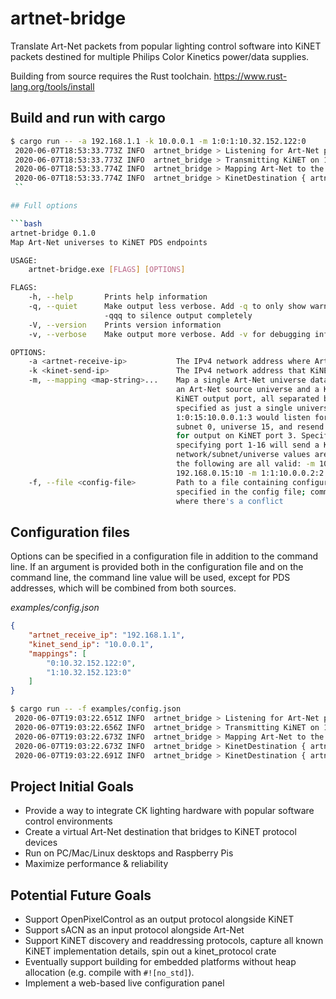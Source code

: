 # artnet-bridge

Translate Art-Net packets from popular lighting control software into KiNET packets destined for multiple Philips Color Kinetics power/data supplies.

Building from source requires the Rust toolchain. https://www.rust-lang.org/tools/install

## Build and run with cargo

```bash
$ cargo run -- -a 192.168.1.1 -k 10.0.0.1 -m 1:0:1:10.32.152.122:0
 2020-06-07T18:53:33.773Z INFO  artnet_bridge > Listening for Art-Net packets on 192.168.1.1
 2020-06-07T18:53:33.773Z INFO  artnet_bridge > Transmitting KiNET on 10.0.0.1
 2020-06-07T18:53:33.774Z INFO  artnet_bridge > Mapping Art-Net to the following KiNET destinations:
 2020-06-07T18:53:33.774Z INFO  artnet_bridge > KinetDestination { artnet_network: 1, artnet_subnet: 0, artnet_universe: 1, kinet_address: "10.32.152.122", kinet_socket_addr: V4(10.32.152.122:6038), kinet_universe: 0 }
 ``

## Full options

```bash
artnet-bridge 0.1.0
Map Art-Net universes to KiNET PDS endpoints

USAGE:
    artnet-bridge.exe [FLAGS] [OPTIONS]

FLAGS:
    -h, --help       Prints help information
    -q, --quiet      Make output less verbose. Add -q to only show warnings and errors, -qq to only show errors, and
                     -qqq to silence output completely
    -V, --version    Prints version information
    -v, --verbose    Make output more verbose. Add -v for debugging info, add -vv for even more detailed message tracing

OPTIONS:
    -a <artnet-receive-ip>           The IPv4 network address where Art-Net packets will be received
    -k <kinet-send-ip>               The IPv4 network address that KiNET packets should be sent from
    -m, --mapping <map-string>...    Map a single Art-Net universe data to a KiNET destination. Each map-string contains
                                     an Art-Net source universe and a KiNET destination IPv4 address, with optional
                                     KiNET output port, all separated by colons. Art-Net source universes can be
                                     specified as just a single universe value, or as a network, subnet, and universe.
                                     1:0:15:10.0.0.1:3 would listen for Art-Net output commands destined for network 1,
                                     subnet 0, universe 15, and resend that output data to the KiNET PDS at 10.0.0.1,
                                     for output on KiNET port 3. Specifying no port, or 0, will send a KiNET v1 message;
                                     specifying port 1-16 will send a KiNET v2 PORTOUT message. If any
                                     network/subnet/universe values are not provided, they will be assumed to be 0, so
                                     the following are all valid: -m 10.0.0.4 -m 3:192.168.10.100 -m 1:4:13:10.0.1.4 -m
                                     192.168.0.15:10 -m 1:1:10.0.0.2:2
    -f, --file <config-file>         Path to a file containing configuration options. All command-line options can be
                                     specified in the config file; command-line options will override options in file
                                     where there's a conflict
```

## Configuration files

Options can be specified in a configuration file in addition to the command line. If an argument is provided both in 
the configuration file and on the command line, the command line value will be used, except for PDS addresses, which
will be combined from both sources.

*examples/config.json*

```json
{
    "artnet_receive_ip": "192.168.1.1",
    "kinet_send_ip": "10.0.0.1",
    "mappings": [
        "0:10.32.152.122:0",
        "1:10.32.152.123:0"
    ]
}
```

```bash
$ cargo run -- -f examples/config.json
 2020-06-07T19:03:22.651Z INFO  artnet_bridge > Listening for Art-Net packets on 192.168.1.1
 2020-06-07T19:03:22.656Z INFO  artnet_bridge > Transmitting KiNET on 10.0.0.1
 2020-06-07T19:03:22.673Z INFO  artnet_bridge > Mapping Art-Net to the following KiNET destinations:
 2020-06-07T19:03:22.673Z INFO  artnet_bridge > KinetDestination { artnet_network: 0, artnet_subnet: 0, artnet_universe: 0, kinet_address: "10.32.152.123", kinet_socket_addr: V4(10.32.152.123:6038), kinet_universe: 0 }
 2020-06-07T19:03:22.691Z INFO  artnet_bridge > KinetDestination { artnet_network: 0, artnet_subnet: 0, artnet_universe: 1, kinet_address: "10.32.152.122", kinet_socket_addr: V4(10.32.152.122:6038), kinet_universe: 0 }
 ```

## Project Initial Goals

* Provide a way to integrate CK lighting hardware with popular software control environments
* Create a virtual Art-Net destination that bridges to KiNET protocol devices
* Run on PC/Mac/Linux desktops and Raspberry Pis
* Maximize performance & reliability

## Potential Future Goals

* Support OpenPixelControl as an output protocol alongside KiNET
* Support sACN as an input protocol alongside Art-Net
* Support KiNET discovery and readdressing protocols, capture all known KiNET implementation details, spin out a kinet_protocol crate
* Eventually support building for embedded platforms without heap allocation (e.g. compile with `#![no_std]`).
* Implement a web-based live configuration panel
